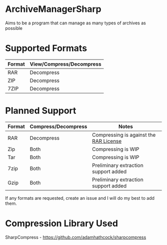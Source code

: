 # ArchiveManagerSharp
Aims to be a program that can manage as many types of archives as possible

# Supported Formats

| Format | View/Compress/Decompress |
| ------ | ------------------- |
| RAR | Decompress |
| ZIP | Decompress |
| 7ZIP | Decompress |

# Planned Support

| Format | Compress/Decompress | Notes |
| ------ | ------------------- | ----- |
| RAR | Decompress | Compressing is against the [RAR License](http://www.rarlab.com/license.htm) |
| Zip | Both | Compressing is WIP |
| Tar | Both | Compressing is WIP |
| 7zip | Both | Preliminary extraction support added |
| Gzip | Both | Preliminary extraction support added |

If any formats are requested, create an issue and I will do my best to add them.

# Compression Library Used

SharpCompress - https://github.com/adamhathcock/sharpcompress
